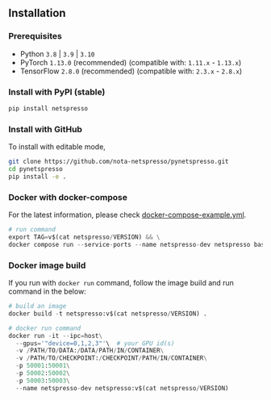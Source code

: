 ## Installation

### Prerequisites

- Python `3.8` | `3.9` | `3.10`
- PyTorch `1.13.0` (recommended) (compatible with: `1.11.x` - `1.13.x`)
- TensorFlow `2.8.0` (recommended) (compatible with: `2.3.x` - `2.8.x`)

### Install with PyPI (stable)

```bash
pip install netspresso
```

### Install with GitHub

To install with editable mode,

```bash
git clone https://github.com/nota-netspresso/pynetspresso.git
cd pynetspresso
pip install -e .
```

### Docker with docker-compose

For the latest information, please check [docker-compose-example.yml](docker-compose-example.yml).

```python
# run command
export TAG=v$(cat netspresso/VERSION) && \
docker compose run --service-ports --name netspresso-dev netspresso bash
```

### Docker image build

If you run with `docker run` command, follow the image build and run command in the below:

```python
# build an image
docker build -t netspresso:v$(cat netspresso/VERSION) .
```

```python
# docker run command
docker run -it --ipc=host\
  --gpus='"device=0,1,2,3"'\  # your GPU id(s)
  -v /PATH/TO/DATA:/DATA/PATH/IN/CONTAINER\
  -v /PATH/TO/CHECKPOINT:/CHECKPOINT/PATH/IN/CONTAINER\
  -p 50001:50001\
  -p 50002:50002\
  -p 50003:50003\
  --name netspresso-dev netspresso:v$(cat netspresso/VERSION)
```
